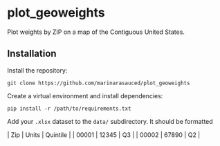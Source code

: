# plot_geoweights
Plot weights by ZIP on a map of the Contiguous United States.

## Installation
Install the repository:

```
git clone https://github.com/marinarasauced/plot_geoweights
```
Create a virtual environment and install dependencies:

```
pip install -r /path/to/requirements.txt
```

Add your `.xlsx` dataset to the `data/` subdirectory. It should be formatted 

| Zip   | Units | Quintile |
| 00001 | 12345 | Q3       |
| 00002 | 67890 | Q2       |
